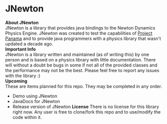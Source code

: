 # JNewton
**About JNewton**  
JNewton is a library that provides java bindings to the Newton Dynamics Physics Engine. JNewton was created to test the capabilities of [Project Panama](https://openjdk.org/projects/panama/) and to provide java programmers with a physics library that wasn't updated a decade ago.  
**Important Info**  
JNewton is a library written and maintained (as of writing this) by one person and is based on a physics library with little documentation.  There will without a doubt be bugs in some if not all of the provided classes and the performance may not be the best. Please feel free to report any issues with the library :)  
**Upcoming**  
These are items planned for this repo. They may be completed in any order.
 - Demo using JNewton
 - JavaDocs for JNewton
 - Release version of JNewton  **License**
There is no license for this library right now. Any user is free to clone/fork this repo and to use/modify the code within it.
